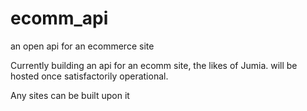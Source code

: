 # ecomm_api
an open api for an ecommerce site

Currently building an api for an ecomm site, the likes of Jumia. will be hosted once satisfactorily operational.

Any sites can be built upon it 
